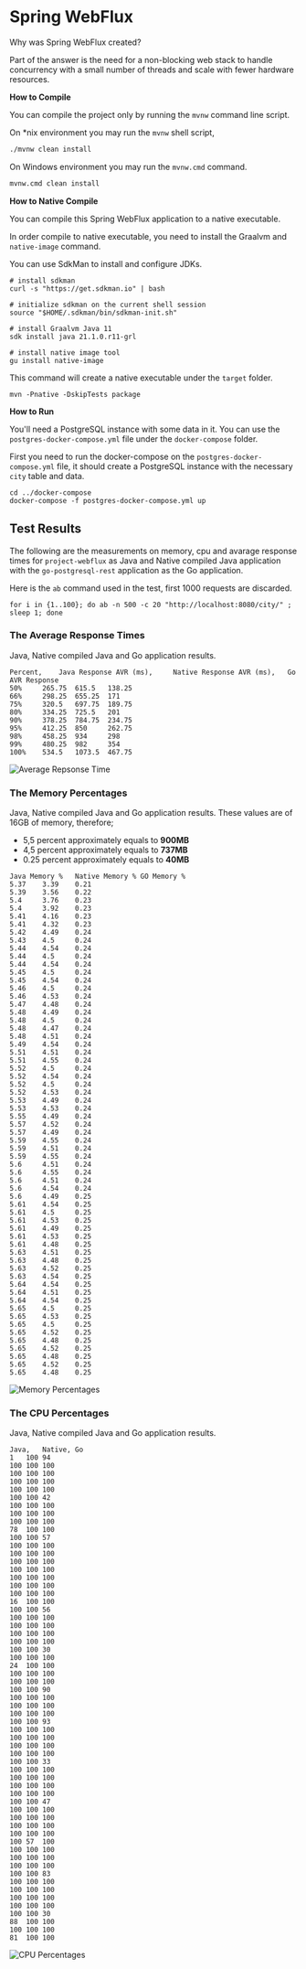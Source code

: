 # Spring WebFlux

Why was Spring WebFlux created?

Part of the answer is the need for a non-blocking web stack to handle concurrency 
with a small number of threads and scale with fewer hardware resources.

**How to Compile**

You can compile the project only by running the `mvnw` command line script.

On *nix environment you may run the `mvnw` shell script,
```bash
./mvnw clean install
```

On Windows environment you may run the `mvnw.cmd` command.
```bash
mvnw.cmd clean install
```

**How to Native Compile**

You can compile this Spring WebFlux application to a native executable.

In order compile to native executable, you need to install the Graalvm and `native-image` command.

You can use SdkMan to install and configure JDKs.

```
# install sdkman
curl -s "https://get.sdkman.io" | bash

# initialize sdkman on the current shell session
source "$HOME/.sdkman/bin/sdkman-init.sh"

# install Graalvm Java 11
sdk install java 21.1.0.r11-grl

# install native image tool
gu install native-image
```

This command will create a native executable under the `target` folder.
```
mvn -Pnative -DskipTests package
```

**How to Run**

You'll need a PostgreSQL instance with some data in it. You can use the `postgres-docker-compose.yml` file under the `docker-compose` folder.

First you need to run the docker-compose on the `postgres-docker-compose.yml` file, it should create a PostgreSQL instance with the necessary `city` table and data. 

```
cd ../docker-compose
docker-compose -f postgres-docker-compose.yml up
```

## Test Results

The following are the measurements on memory, cpu and avarage response times for `project-webflux` as Java and Native compiled Java application with the `go-postgresql-rest` application as the Go application.

Here is the `ab` command used in the test, first 1000 requests are discarded.
```
for i in {1..100}; do ab -n 500 -c 20 "http://localhost:8080/city/" ; sleep 1; done
```

### The Average Response Times
Java, Native compiled Java and Go application results.
```
Percent,	Java Response AVR (ms), 	Native Response AVR (ms),	Go AVR Response
50%	    265.75	615.5	138.25
66%	    298.25	655.25	171
75%	    320.5	697.75	189.75
80%	    334.25	725.5	201
90%	    378.25	784.75	234.75
95%	    412.25	850	    262.75
98%	    458.25	934	    298
99%	    480.25	982	    354
100%	534.5	1073.5	467.75
```

![Average Repsonse Time](images/average-response-time.png "Average Repsonse Time")




### The Memory Percentages
Java, Native compiled Java and Go application results.
These values are of 16GB of memory, therefore;
* 5,5 percent approximately equals to **900MB**
* 4,5 percent approximately equals to **737MB** 
* 0.25 percent approximately equals to **40MB**

```
Java Memory %	Native Memory %	GO Memory %
5.37	3.39	0.21
5.39	3.56	0.22
5.4	    3.76	0.23
5.4	    3.92	0.23
5.41	4.16	0.23
5.41	4.32	0.23
5.42	4.49	0.24
5.43	4.5	    0.24
5.44	4.54	0.24
5.44	4.5	    0.24
5.44	4.54	0.24
5.45	4.5	    0.24
5.45	4.54	0.24
5.46	4.5	    0.24
5.46	4.53	0.24
5.47	4.48	0.24
5.48	4.49	0.24
5.48	4.5	    0.24
5.48	4.47	0.24
5.48	4.51	0.24
5.49	4.54	0.24
5.51	4.51	0.24
5.51	4.55	0.24
5.52	4.5	    0.24
5.52	4.54	0.24
5.52	4.5	    0.24
5.52	4.53	0.24
5.53	4.49	0.24
5.53	4.53	0.24
5.55	4.49	0.24
5.57	4.52	0.24
5.57	4.49	0.24
5.59	4.55	0.24
5.59	4.51	0.24
5.59	4.55	0.24
5.6	    4.51	0.24
5.6	    4.55	0.24
5.6	    4.51	0.24
5.6	    4.54	0.24
5.6	    4.49	0.25
5.61	4.54	0.25
5.61	4.5	    0.25
5.61	4.53	0.25
5.61	4.49	0.25
5.61	4.53	0.25
5.61	4.48	0.25
5.63	4.51	0.25
5.63	4.48	0.25
5.63	4.52	0.25
5.63	4.54	0.25
5.64	4.54	0.25
5.64	4.51	0.25
5.64	4.54	0.25
5.65	4.5	    0.25
5.65	4.53	0.25
5.65	4.5	    0.25
5.65	4.52	0.25
5.65	4.48	0.25
5.65	4.52	0.25
5.65	4.48	0.25
5.65	4.52	0.25
5.65	4.48	0.25
```

![Memory Percentages](images/memory-percentages.png "Memory Percentages")



### The CPU Percentages
Java, Native compiled Java and Go application results.
```
Java,	Native, Go
1	100	94
100	100	100
100	100	100
100	100	100
100	100	100
100	100	42
100	100	100
100	100	100
100	100	100
78	100	100
100	100	57
100	100	100
100	100	100
100	100	100
100	100	100
100	100	100
100	100	100
100	100	100
16	100	100
100	100	56
100	100	100
100	100	100
100	100	100
100	100	100
100	100	30
100	100	100
24	100	100
100	100	100
100	100	100
100	100	90
100	100	100
100	100	100
100	100	100
100	100	93
100	100	100
100	100	100
100	100	100
100	100	100
100	100	33
100	100	100
100	100	100
100	100	100
100	100	100
100	100	47
100	100	100
100	100	100
100	100	100
100	100	100
100	57	100
100	100	100
100	100	100
100	100	100
100	100	83
100	100	100
100	100	100
100	100	100
100	100	100
100	100	30
88	100	100
100	100	100
81	100	100
```

![CPU Percentages](images/cpu-percentages.png "CPU Percentages")




